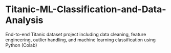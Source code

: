 # Titanic-ML-Classification-and-Data-Analysis
End-to-end Titanic dataset project including data cleaning, feature engineering, outlier handling, and machine learning classification using Python (Colab)
